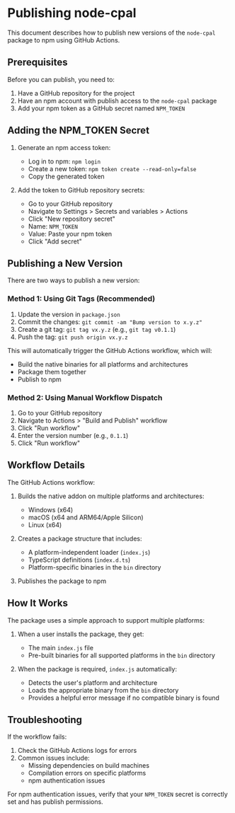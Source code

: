 # Publishing node-cpal

This document describes how to publish new versions of the `node-cpal` package to npm using GitHub Actions.

## Prerequisites

Before you can publish, you need to:

1. Have a GitHub repository for the project
2. Have an npm account with publish access to the `node-cpal` package
3. Add your npm token as a GitHub secret named `NPM_TOKEN`

## Adding the NPM_TOKEN Secret

1. Generate an npm access token:

   - Log in to npm: `npm login`
   - Create a new token: `npm token create --read-only=false`
   - Copy the generated token

2. Add the token to GitHub repository secrets:
   - Go to your GitHub repository
   - Navigate to Settings > Secrets and variables > Actions
   - Click "New repository secret"
   - Name: `NPM_TOKEN`
   - Value: Paste your npm token
   - Click "Add secret"

## Publishing a New Version

There are two ways to publish a new version:

### Method 1: Using Git Tags (Recommended)

1. Update the version in `package.json`
2. Commit the changes: `git commit -am "Bump version to x.y.z"`
3. Create a git tag: `git tag vx.y.z` (e.g., `git tag v0.1.1`)
4. Push the tag: `git push origin vx.y.z`

This will automatically trigger the GitHub Actions workflow, which will:

- Build the native binaries for all platforms and architectures
- Package them together
- Publish to npm

### Method 2: Using Manual Workflow Dispatch

1. Go to your GitHub repository
2. Navigate to Actions > "Build and Publish" workflow
3. Click "Run workflow"
4. Enter the version number (e.g., `0.1.1`)
5. Click "Run workflow"

## Workflow Details

The GitHub Actions workflow:

1. Builds the native addon on multiple platforms and architectures:

   - Windows (x64)
   - macOS (x64 and ARM64/Apple Silicon)
   - Linux (x64)

2. Creates a package structure that includes:

   - A platform-independent loader (`index.js`)
   - TypeScript definitions (`index.d.ts`)
   - Platform-specific binaries in the `bin` directory

3. Publishes the package to npm

## How It Works

The package uses a simple approach to support multiple platforms:

1. When a user installs the package, they get:

   - The main `index.js` file
   - Pre-built binaries for all supported platforms in the `bin` directory

2. When the package is required, `index.js` automatically:
   - Detects the user's platform and architecture
   - Loads the appropriate binary from the `bin` directory
   - Provides a helpful error message if no compatible binary is found

## Troubleshooting

If the workflow fails:

1. Check the GitHub Actions logs for errors
2. Common issues include:
   - Missing dependencies on build machines
   - Compilation errors on specific platforms
   - npm authentication issues

For npm authentication issues, verify that your `NPM_TOKEN` secret is correctly set and has publish permissions.
